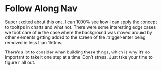 # Follow Along Nav
Super excited about this one. I can 1000% see how I can apply the concept to tooltips in charts and what not. There were some interesting edge cases we took care of in the case where the background was moved around by other elements getting added to the screen of the .trigger-enter being removed in less than 150ms.

There’s a lot to consider when building these things, which is why it’s so important to take it one step at a time. Don’t stress. Just take your time to figure it all out.